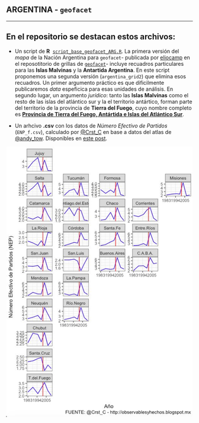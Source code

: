 ## ARGENTINA - `geofacet`
------
## En el repositorio se destacan estos archivos: 

* Un script de **R**  [`script_base_geofacet_ARG.R`](https://github.com/TuQmano/geofacet_ARG/blob/master/ARGENTINA/script_base_geofacet_ARG.R). La primera versión del _mapa_ de la Nación Argentina para `geofacet`- publicada por [eliocamp](https://github.com/eliocamp) en el reposotitorio de grillas de [`geofacet`](https://hafen.github.io/geofacet/rd.html#grids_1)- incluye recuadros particulares para las **Islas Malvinas** y la **Antartida Argentina**. En este script proponemos una segunda versión (`argentina_grid2`) que elimina esos recuadros. Un primer argumento práctico es que dificilmente publicaremos _data_ espeficica para esas unidades de análisis. En segundo lugar, un argumento _jurídico_: tanto las **Islas Malvinas** como el resto de las islas del atlántico sur y la el territorio antártico, forman parte del territorio de la provincia de **Tierra del Fuego**, cuyo nombre completo es [**Provincia de Tierra del Fuego, Antártida e Islas del Atlántico Sur**](https://es.wikipedia.org/wiki/Provincia_de_Tierra_del_Fuego,_Ant%C3%A1rtida_e_Islas_del_Atl%C3%A1ntico_Sur).


* Un arhcivo **.csv** con los datos de *Número Efectivo de Partidos* (`ENP_f.csv`), calculado por [@Crst_C](https://twitter.com/Crst_C/) en base a datos del atlas de [@andy_tow](https://twitter.com/andy_tow/). Disponibles en [este post](http://observablesyhechos.blogspot.mx/2014/08/numero-efectivo-de-partidos-en.html). 

![ARGENTINA](https://raw.githubusercontent.com/TuQmano/geofacet_ARG/master/ARGENTINA/ARGplot.png)
